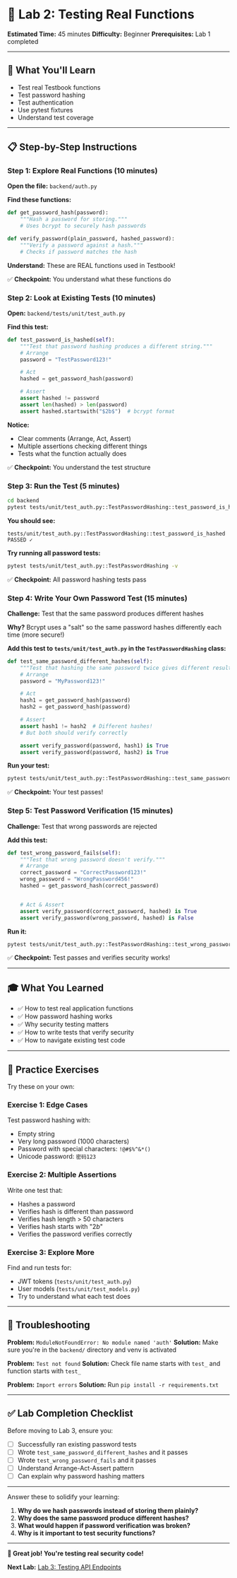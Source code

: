 # 🧪 Lab 2: Testing Real Functions

**Estimated Time:** 45 minutes
**Difficulty:** Beginner
**Prerequisites:** Lab 1 completed

---

## 🎯 What You'll Learn

- Test real Testbook functions
- Test password hashing
- Test authentication
- Use pytest fixtures
- Understand test coverage

---

## 📋 Step-by-Step Instructions

### Step 1: Explore Real Functions (10 minutes)

**Open the file:** `backend/auth.py`

**Find these functions:**

```python
def get_password_hash(password):
    """Hash a password for storing."""
    # Uses bcrypt to securely hash passwords

def verify_password(plain_password, hashed_password):
    """Verify a password against a hash."""
    # Checks if password matches the hash
```

**Understand:** These are REAL functions used in Testbook!

✅ **Checkpoint:** You understand what these functions do

### Step 2: Look at Existing Tests (10 minutes)

**Open:** `backend/tests/unit/test_auth.py`

**Find this test:**

```python
def test_password_is_hashed(self):
    """Test that password hashing produces a different string."""
    # Arrange
    password = "TestPassword123!"

    # Act
    hashed = get_password_hash(password)

    # Assert
    assert hashed != password
    assert len(hashed) > len(password)
    assert hashed.startswith("$2b$")  # bcrypt format
```

**Notice:**

- Clear comments (Arrange, Act, Assert)
- Multiple assertions checking different things
- Tests what the function actually does

✅ **Checkpoint:** You understand the test structure

### Step 3: Run the Test (5 minutes)

```bash
cd backend
pytest tests/unit/test_auth.py::TestPasswordHashing::test_password_is_hashed -v
```

**You should see:**

```text
tests/unit/test_auth.py::TestPasswordHashing::test_password_is_hashed PASSED ✓
```

**Try running all password tests:**

```bash
pytest tests/unit/test_auth.py::TestPasswordHashing -v
```

✅ **Checkpoint:** All password hashing tests pass

### Step 4: Write Your Own Password Test (15 minutes)

**Challenge:** Test that the same password produces different hashes

**Why?** Bcrypt uses a "salt" so the same password hashes differently each time (more secure!)

**Add this test to `tests/unit/test_auth.py` in the `TestPasswordHashing` class:**

```python
def test_same_password_different_hashes(self):
    """Test that hashing the same password twice gives different results."""
    # Arrange
    password = "MyPassword123!"

    # Act
    hash1 = get_password_hash(password)
    hash2 = get_password_hash(password)

    # Assert
    assert hash1 != hash2  # Different hashes!
    # But both should verify correctly

    assert verify_password(password, hash1) is True
    assert verify_password(password, hash2) is True
```

**Run your test:**

```bash
pytest tests/unit/test_auth.py::TestPasswordHashing::test_same_password_different_hashes -v
```

✅ **Checkpoint:** Your test passes!

### Step 5: Test Password Verification (15 minutes)

**Challenge:** Test that wrong passwords are rejected

**Add this test:**

```python
def test_wrong_password_fails(self):
    """Test that wrong password doesn't verify."""
    # Arrange
    correct_password = "CorrectPassword123!"
    wrong_password = "WrongPassword456!"
    hashed = get_password_hash(correct_password)


    # Act & Assert
    assert verify_password(correct_password, hashed) is True
    assert verify_password(wrong_password, hashed) is False
```

**Run it:**

```bash
pytest tests/unit/test_auth.py::TestPasswordHashing::test_wrong_password_fails -v
```

✅ **Checkpoint:** Test passes and verifies security works!

---

## 🎓 What You Learned

- ✅ How to test real application functions
- ✅ How password hashing works
- ✅ Why security testing matters
- ✅ How to write tests that verify security
- ✅ How to navigate existing test code

---

## 💪 Practice Exercises

Try these on your own:

### Exercise 1: Edge Cases

Test password hashing with:

- Empty string
- Very long password (1000 characters)
- Password with special characters: `!@#$%^&*()`
- Unicode password: `密码123`

### Exercise 2: Multiple Assertions

Write one test that:

- Hashes a password
- Verifies hash is different than password
- Verifies hash length > 50 characters
- Verifies hash starts with "$2b$"
- Verifies the password verifies correctly

### Exercise 3: Explore More

Find and run tests for:

- JWT tokens (`tests/unit/test_auth.py`)
- User models (`tests/unit/test_models.py`)
- Try to understand what each test does

---

## 🐛 Troubleshooting

**Problem:** `ModuleNotFoundError: No module named 'auth'`
**Solution:** Make sure you're in the `backend/` directory and venv is activated

**Problem:** `Test not found`
**Solution:** Check file name starts with `test_` and function starts with `test_`

**Problem:** `Import errors`
**Solution:** Run `pip install -r requirements.txt`

---

## ✅ Lab Completion Checklist

Before moving to Lab 3, ensure you:

- [ ] Successfully ran existing password tests
- [ ] Wrote `test_same_password_different_hashes` and it passes
- [ ] Wrote `test_wrong_password_fails` and it passes
- [ ] Understand Arrange-Act-Assert pattern
- [ ] Can explain why password hashing matters

---

Answer these to solidify your learning:

1. **Why do we hash passwords instead of storing them plainly?**
2. **Why does the same password produce different hashes?**
3. **What would happen if password verification was broken?**
4. **Why is it important to test security functions?**

---

**🎉 Great job! You're testing real security code!**

**Next Lab:** [Lab 3: Testing API Endpoints](LAB_03_Testing_API_Endpoints.md)

